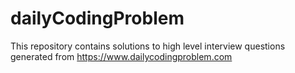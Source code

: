 # dailyCodingProblem
This repository contains solutions to high level interview questions generated from https://www.dailycodingproblem.com
